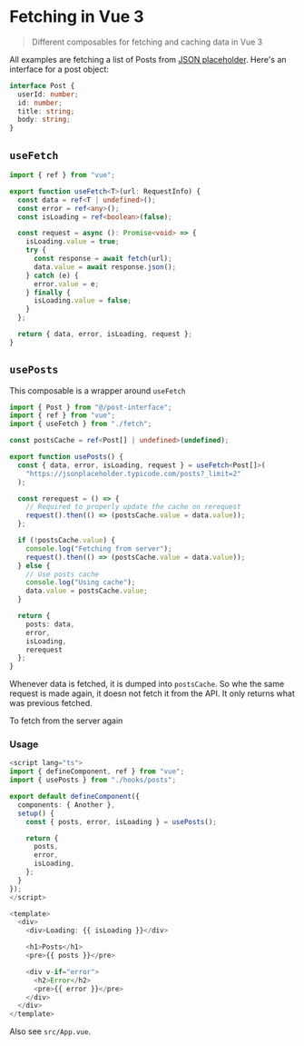 # Fetching in Vue 3

> Different composables for fetching and caching data in Vue 3

All examples are fetching a list of Posts from [JSON placeholder](https://jsonplaceholder.typicode.com/posts). Here's an interface for a post object:

```ts
interface Post {
  userId: number;
  id: number;
  title: string;
  body: string;
}
```

## `useFetch`

```ts
import { ref } from "vue";

export function useFetch<T>(url: RequestInfo) {
  const data = ref<T | undefined>();
  const error = ref<any>();
  const isLoading = ref<boolean>(false);

  const request = async (): Promise<void> => {
    isLoading.value = true;
    try {
      const response = await fetch(url);
      data.value = await response.json();
    } catch (e) {
      error.value = e;
    } finally {
      isLoading.value = false;
    }
  };

  return { data, error, isLoading, request };
}
```

## `usePosts`

This composable is a wrapper around `useFetch`

```ts
import { Post } from "@/post-interface";
import { ref } from "vue";
import { useFetch } from "./fetch";

const postsCache = ref<Post[] | undefined>(undefined);

export function usePosts() {
  const { data, error, isLoading, request } = useFetch<Post[]>(
    "https://jsonplaceholder.typicode.com/posts?_limit=2"
  );

  const rerequest = () => {
    // Required to properly update the cache on rerequest
    request().then(() => (postsCache.value = data.value));
  };

  if (!postsCache.value) {
    console.log("Fetching from server");
    request().then(() => (postsCache.value = data.value));
  } else {
    // Use posts cache
    console.log("Using cache");
    data.value = postsCache.value;
  }

  return {
    posts: data,
    error,
    isLoading,
    rerequest
  };
}

```

Whenever data is fetched, it is dumped into `postsCache`. So whe the same request is made again, it doesn not fetch it from the API. It only returns what was previous fetched.

To fetch from the server again

### Usage

```ts
<script lang="ts">
import { defineComponent, ref } from "vue";
import { usePosts } from "./hooks/posts";

export default defineComponent({
  components: { Another },
  setup() {
    const { posts, error, isLoading } = usePosts();

    return {
      posts,
      error,
      isLoading,
    };
  }
});
</script>

<template>
  <div>
    <div>Loading: {{ isLoading }}</div>

    <h1>Posts</h1>
    <pre>{{ posts }}</pre>

    <div v-if="error">
      <h2>Error</h2>
      <pre>{{ error }}</pre>
    </div>
  </div>
</template>
```

Also see `src/App.vue`.